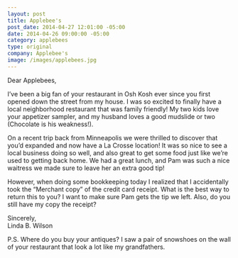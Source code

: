 ```yaml
---
layout: post
title: Applebee's
post_date: 2014-04-27 12:01:00 -05:00
date: 2014-04-26 09:00:00 -05:00
category: applebees
type: original
company: Applebee's
image: /images/applebees.jpg
---
```


Dear Applebees,

I’ve been a big fan of your restaurant in Osh Kosh ever since you first opened down the street from my house. I was so excited to finally have a local neighborhood restaurant that was family friendly! My two kids love your appetizer sampler, and my husband loves a good mudslide or two (Chocolate is his weakness!).

On a recent trip back from Minneapolis we were thrilled to discover that you’d expanded and now have a La Crosse location! It was so nice to see a local business doing so well, and also great to get some food just like we’re used to getting back home. We had a great lunch, and Pam was such a nice waitress we made sure to leave her an extra good tip!

However, when doing some bookkeeping today I realized that I accidentally took the “Merchant copy” of the credit card receipt. What is the best way to return this to you? I want to make sure Pam gets the tip we left. Also, do you still have my copy the receipt?

Sincerely,<br/>Linda B. Wilson

P.S. Where do you buy your antiques? I saw a pair of snowshoes on the wall of your restaurant that look a lot like my grandfathers. 
